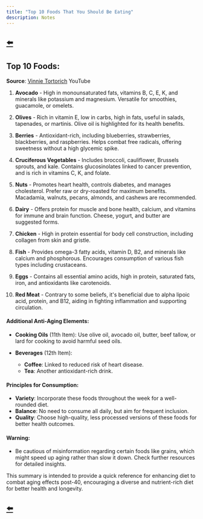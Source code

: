 ```yaml
---
title: "Top 10 Foods That You Should Be Eating"
description: Notes
---
```


## [⬅️](/)

## **Top 10 Foods:**

**Source**: [Vinnie Tortorich](https://www.youtube.com/watch?v=2-fHQIhVAGA) YouTube

1. **Avocado** - High in monounsaturated fats, vitamins B, C, E, K, and minerals like potassium and magnesium. Versatile for smoothies, guacamole, or omelets.

2. **Olives** - Rich in vitamin E, low in carbs, high in fats, useful in salads, tapenades, or martinis. Olive oil is highlighted for its health benefits.

3. **Berries** - Antioxidant-rich, including blueberries, strawberries, blackberries, and raspberries. Helps combat free radicals, offering sweetness without a high glycemic spike.

4. **Cruciferous Vegetables** - Includes broccoli, cauliflower, Brussels sprouts, and kale. Contains glucosinolates linked to cancer prevention, and is rich in vitamins C, K, and folate.

5. **Nuts** - Promotes heart health, controls diabetes, and manages cholesterol. Prefer raw or dry-roasted for maximum benefits. Macadamia, walnuts, pecans, almonds, and cashews are recommended.

6. **Dairy** - Offers protein for muscle and bone health, calcium, and vitamins for immune and brain function. Cheese, yogurt, and butter are suggested forms.

7. **Chicken** - High in protein essential for body cell construction, including collagen from skin and gristle.

8. **Fish** - Provides omega-3 fatty acids, vitamin D, B2, and minerals like calcium and phosphorous. Encourages consumption of various fish types including crustaceans.

9. **Eggs** - Contains all essential amino acids, high in protein, saturated fats, iron, and antioxidants like carotenoids.

10. **Red Meat** - Contrary to some beliefs, it's beneficial due to alpha lipoic acid, protein, and B12, aiding in fighting inflammation and supporting circulation.

#### **Additional Anti-Aging Elements:**

- **Cooking Oils** (11th Item): Use olive oil, avocado oil, butter, beef tallow, or lard for cooking to avoid harmful seed oils.

- **Beverages** (12th Item):
  - **Coffee**: Linked to reduced risk of heart disease.
  - **Tea**: Another antioxidant-rich drink.

#### **Principles for Consumption:**

- **Variety**: Incorporate these foods throughout the week for a well-rounded diet. 
- **Balance**: No need to consume all daily, but aim for frequent inclusion.
- **Quality**: Choose high-quality, less processed versions of these foods for better health outcomes.

#### **Warning:**

- Be cautious of misinformation regarding certain foods like grains, which might speed up aging rather than slow it down. Check further resources for detailed insights.

This summary is intended to provide a quick reference for enhancing diet to combat aging effects post-40, encouraging a diverse and nutrient-rich diet for better health and longevity.

## [⬅️](/)